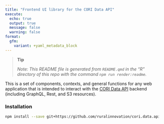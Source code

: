 ```yaml
---
title: "Frontend UI library for the CORI Data API"
execute:
  echo: true
  output: true
  message: false
  warning: false
format:
  gfm:
    variant: +yaml_metadata_block
---
```


<div>

> **Tip**
>
> *Note: This README file is generated from `README.qmd` in the “R”
> directory of this repo with the command `npm run render:readme`.*

</div>

This is a set of components, contexts, and general functions for any web
application that is intended to interact with the
<a href="https://github.com/ruralinnovation/cori-data-api"
target="_blank">CORI Data API</a> backend (including GraphQL, Rest, and
S3 resources).

### Installation

``` bash
npm install --save git+https://github.com/ruralinnovation/cori.data.api
```
